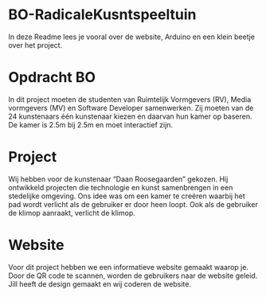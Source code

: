 # BO-RadicaleKusntspeeltuin
In deze Readme lees je vooral over de website, Arduino en een klein beetje over het project. 

# Opdracht BO
In dit project moeten de studenten van Ruimtelijk Vormgevers (RV), Media vormgevers (MV) en Software Developer samenwerken. Zij moeten van de 24 kunstenaars één kunstenaar kiezen en daarvan hun kamer op baseren. De kamer is 2.5m bij 2.5m en moet interactief zijn. 

# Project
Wij hebben voor de kunstenaar “Daan Roosegaarden” gekozen. Hij ontwikkeld projecten die technologie en kunst samenbrengen in een stedelijke omgeving. Ons idee was om een kamer te creëren waarbij het pad wordt verlicht als de gebruiker er door heen loopt. Ook als de gebruiker de klimop aanraakt, verlicht de klimop. 

# Website
Voor dit project hebben we een informatieve website gemaakt waarop je. Door de QR code te scannen, worden de gebruikers naar de website geleid. Jill heeft de design gemaakt en wij coderen de website.
